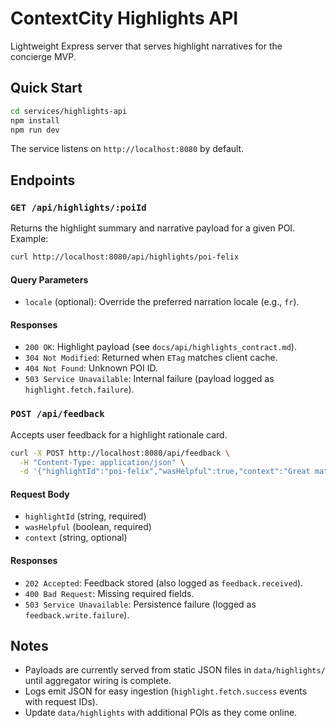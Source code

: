 # ContextCity Highlights API

Lightweight Express server that serves highlight narratives for the concierge MVP.

## Quick Start

```bash
cd services/highlights-api
npm install
npm run dev
```

The service listens on `http://localhost:8080` by default.

## Endpoints

### `GET /api/highlights/:poiId`

Returns the highlight summary and narrative payload for a given POI. Example:

```bash
curl http://localhost:8080/api/highlights/poi-felix
```

#### Query Parameters
- `locale` (optional): Override the preferred narration locale (e.g., `fr`).

#### Responses
- `200 OK`: Highlight payload (see `docs/api/highlights_contract.md`).
- `304 Not Modified`: Returned when `ETag` matches client cache.
- `404 Not Found`: Unknown POI ID.
- `503 Service Unavailable`: Internal failure (payload logged as `highlight.fetch.failure`).

### `POST /api/feedback`

Accepts user feedback for a highlight rationale card.

```bash
curl -X POST http://localhost:8080/api/feedback \
  -H "Content-Type: application/json" \
  -d '{"highlightId":"poi-felix","wasHelpful":true,"context":"Great match pick"}'
```

#### Request Body
- `highlightId` (string, required)
- `wasHelpful` (boolean, required)
- `context` (string, optional)

#### Responses
- `202 Accepted`: Feedback stored (also logged as `feedback.received`).
- `400 Bad Request`: Missing required fields.
- `503 Service Unavailable`: Persistence failure (logged as `feedback.write.failure`).

## Notes
- Payloads are currently served from static JSON files in `data/highlights/` until aggregator wiring is complete.
- Logs emit JSON for easy ingestion (`highlight.fetch.success` events with request IDs).
- Update `data/highlights` with additional POIs as they come online.
